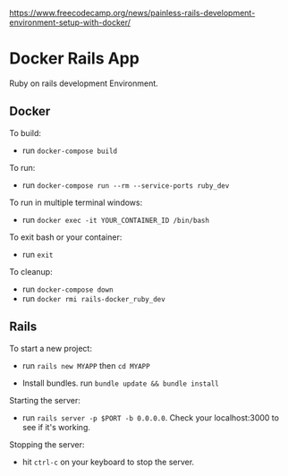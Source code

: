 https://www.freecodecamp.org/news/painless-rails-development-environment-setup-with-docker/

# Docker Rails App

Ruby on rails development Environment.

## Docker

To build:

- run `docker-compose build`

To run:

- run `docker-compose run --rm --service-ports ruby_dev`

To run in multiple terminal windows:

- run `docker exec -it YOUR_CONTAINER_ID /bin/bash`

To exit bash or your container:

- run `exit`

To cleanup:

- run `docker-compose down`
- run `docker rmi rails-docker_ruby_dev`

## Rails

To start a new project:

- run `rails new MYAPP` then `cd MYAPP`

- Install bundles. run `bundle update && bundle install`

Starting the server:

- run `rails server -p $PORT -b 0.0.0.0`. Check your localhost:3000 to see if it's working.

Stopping the server:

- hit `ctrl-c` on your keyboard to stop the server.
